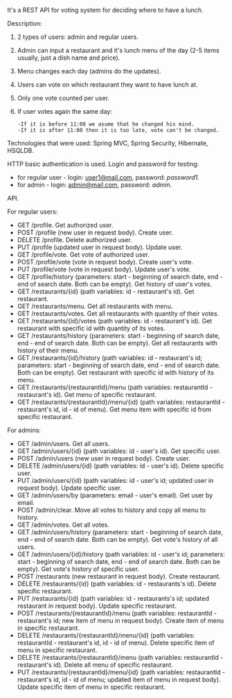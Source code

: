It's a REST API for voting system for deciding where to have a lunch.

Description:
 1. 2 types of users: admin and regular users.
 2. Admin can input a restaurant and it's lunch menu of the day (2-5 items usually, just a dish name and price).
 3. Menu changes each day (admins do the updates).
 4. Users can vote on which restaurant they want to have lunch at.
 5. Only one vote counted per user.
 6. If user votes again the same day:

        -If it is before 11:00 we asume that he changed his mind.
        -If it is after 11:00 then it is too late, vote can't be changed.


Technologies that were used: Spring MVC, Spring Security, Hibernate, HSQLDB.

HTTP basic authentication is used.
Login and password for testing:
* for regular user - login: user1@mail.com, password: _password1_.
* for admin - login: admin@mail.com, password: _admin_.


API.

For regular users:

* GET /profile. Get authorized user.
* POST /profile (new user in request body). Create user.
* DELETE /profile. Delete authorized user.
* PUT /profile (updated user in request body). Update user.
* GET /profile/vote. Get vote of authorized user.
* POST /profile/vote (vote in request body). Create user's vote.
* PUT /profile/vote (vote in request body). Update user's vote.
* GET /profile/history (parameters: start - beginning of search date, end - end of search date. Both can be empty). Get history of user's votes.
* GET /restaurants/{id} (path variables: id - restaurant's id). Get restaurant.
* GET /restaurants/menu. Get all restaurants with menu.
* GET /restaurants/votes. Get all restaurants with quantity of their votes.
* GET /restaurants/{id}/votes (path variables: id - restaurant's id). Get restaurant with specific id with quantity of its votes.
* GET /restaurants/history (parameters: start - beginning of search date, end - end of search date. Both can be empty). Get all restaurants with history of their menu.
* GET /restaurants/{id}/history (path variables: id - restaurant's id; parameters: start - beginning of search date, end - end of search date. Both can be empty). Get restaurant with specific id with history of its menu.
* GET /restaurants/{restaurantId}/menu (path variables: restaurantId - restaurant's id). Get menu of specific restaurant.
* GET /restaurants/{restaurantId}/menu/{id} (path variables: restaurantId - restaurant's id, id - id of menu). Get menu item with specific id from specific restaurant.

For admins:

* GET /admin/users. Get all users.
* GET /admin/users/{id} (path variables: id - user's id). Get specific user.
* POST /admin/users (new user in request body). Create user.
* DELETE /admin/users/{id} (path variables: id - user's id). Delete specific user.
* PUT /admin/users/{id} (path variables: id - user's id; updated user in request body). Update specific user.
* GET /admin/users/by (parameters: email - user's email). Get user by email.
* POST /admin/clear. Move all votes to history and copy all menu to history.
* GET /admin/votes. Get all votes.
* GET /admin/users/history (parameters: start - beginning of search date, end - end of search date. Both can be empty). Get vote's history of all users.
* GET /admin/users/{id}/history (path variables: id - user's id; parameters: start - beginning of search date, end - end of search date. Both can be empty). Get vote's history of specific user.
* POST /restaurants (new restaurant in request body). Create restaurant.
* DELETE /restaurants/{id} (path variables: id - restaurants's id). Delete specific restaurant.
* PUT /restaurants/{id} (path variables: id - restaurants's id; updated restaurant in request body). Update specific restaurant.
* POST /restaurants/{restaurantId}/menu (path variables: restaurantId - restaurant's id; new item of menu in request body). Create item of menu in specific restaurant.
* DELETE /restaurants/{restaurantId}/menu/{id} (path variables: restaurantId - restaurant's id, id - id of menu). Delete specific item of menu in specific restaurant.
* DELETE /restaurants/{restaurantId}/menu (path variables: restaurantId - restaurant's id). Delete all menu of specific restaurant.
* PUT /restaurants/{restaurantId}/menu/{id} (path variables: restaurantId - restaurant's id, id - id of menu; updated item of menu in request body). Update specific item of menu in specific restaurant.